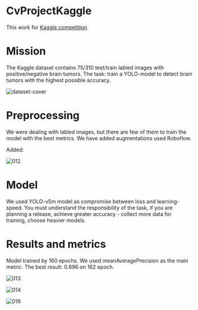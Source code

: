 # CvProjectKaggle

This work for [Kaggle competition](https://www.kaggle.com/datasets/davidbroberts/brain-tumor-object-detection-datasets)

# Mission

The Kaggle dataset contains 75/310 test/train labled images with positive/negative brain tumors. The task: train a YOLO-model to detect brain tumors with the highest possible accuracy.

![dataset-cover](https://github.com/WeinsGH/CvProjectKaggle/assets/109025285/0b997172-ee7e-4f20-b05f-f773691f7c2b)

# Preprocessing

We were dealing with labled images, but there are few of them to train the model with the best metrics. We have added augmentations used Roboflow.

Added:

![012](https://github.com/WeinsGH/CvProjectKaggle/assets/109025285/4c41232e-7033-463a-b9c0-2c0e83d2dcf1)

# Model

We used YOLO-v5m model as compromise between loss and learning-speed. You must understand the responsibility of the task, if you are planning a release, achieve greater accuracy - collect more data for training, choose heavier models.

# Results and metrics

Model trained by 160 epochs. We used meanAveragePrecision as the main metric. The best result: 0.896 on 162 epoch.

![013](https://github.com/WeinsGH/CvProjectKaggle/assets/109025285/9439e76c-9201-4d86-a653-9184ebb039ff)

![014](https://github.com/WeinsGH/CvProjectKaggle/assets/109025285/826d6c8a-491d-4723-bd4c-745654df2e35)

![016](https://github.com/WeinsGH/CvProjectKaggle/assets/109025285/d62c549e-ed56-4747-b17a-cb7e5d452918)
